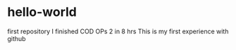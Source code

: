 # hello-world
first repository
I finished COD OPs 2 in 8 hrs
This is my first experience with github 
